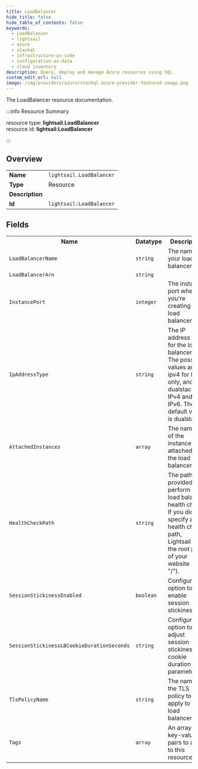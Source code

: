 ```yaml
---
title: LoadBalancer
hide_title: false
hide_table_of_contents: false
keywords:
  - LoadBalancer
  - lightsail
  - azure
  - stackql
  - infrastructure-as-code
  - configuration-as-data
  - cloud inventory
description: Query, deploy and manage Azure resources using SQL
custom_edit_url: null
image: /img/providers/azure/stackql-azure-provider-featured-image.png
---
```

The LoadBalancer resource documentation.

:::info Resource Summary

<div class="row">
<div class="providerDocColumn">
<span>resource type:&nbsp;<b>lightsail.LoadBalancer</b></span><br />
<span>resource id:&nbsp;<b>lightsail:LoadBalancer</b></span><br />
</div>
</div>

:::

## Overview
<table><tbody>
<tr><td><b>Name</b></td><td><code>lightsail.LoadBalancer</code></td></tr>
<tr><td><b>Type</b></td><td>Resource</td></tr>
<tr><td><b>Description</b></td><td></td></tr>
<tr><td><b>Id</b></td><td><code>lightsail:LoadBalancer</code></td></tr>
</tbody></table>

## Fields
<table><tbody>
<tr><th>Name</th><th>Datatype</th><th>Description</th></tr>
<tr><td><code>LoadBalancerName</code></td><td><code>string</code></td><td>The name of your load balancer.</td></tr><tr><td><code>LoadBalancerArn</code></td><td><code>string</code></td><td></td></tr><tr><td><code>InstancePort</code></td><td><code>integer</code></td><td>The instance port where you're creating your load balancer.</td></tr><tr><td><code>IpAddressType</code></td><td><code>string</code></td><td>The IP address type for the load balancer. The possible values are ipv4 for IPv4 only, and dualstack for IPv4 and IPv6. The default value is dualstack.</td></tr><tr><td><code>AttachedInstances</code></td><td><code>array</code></td><td>The names of the instances attached to the load balancer.</td></tr><tr><td><code>HealthCheckPath</code></td><td><code>string</code></td><td>The path you provided to perform the load balancer health check. If you didn't specify a health check path, Lightsail uses the root path of your website (e.g., "/").</td></tr><tr><td><code>SessionStickinessEnabled</code></td><td><code>boolean</code></td><td>Configuration option to enable session stickiness.</td></tr><tr><td><code>SessionStickinessLBCookieDurationSeconds</code></td><td><code>string</code></td><td>Configuration option to adjust session stickiness cookie duration parameter.</td></tr><tr><td><code>TlsPolicyName</code></td><td><code>string</code></td><td>The name of the TLS policy to apply to the load balancer.</td></tr><tr><td><code>Tags</code></td><td><code>array</code></td><td>An array of key-value pairs to apply to this resource.</td></tr>
</tbody></table>